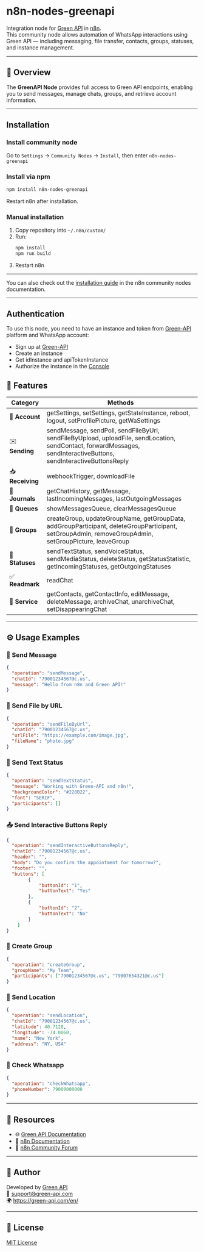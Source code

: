 # n8n-nodes-greenapi

Integration node for [Green API](https://green-api.com/) in [n8n](https://n8n.io).  
This community node allows automation of WhatsApp interactions using Green API — including messaging, file transfer, contacts, groups, statuses, and instance management.

---

## 📖 Overview

The **GreenAPI Node** provides full access to Green API endpoints, enabling you to send messages, manage chats, groups, and retrieve account information.

---

## Installation
### Install community node
Go to `Settings` → `Community Nodes` → `Install`, then enter `n8n-nodes-greenapi`


### Install via npm
```bash
npm install n8n-nodes-greenapi
```

Restart n8n after installation.

### Manual installation
1. Copy repository into `~/.n8n/custom/`
2. Run:
   ```bash
   npm install
   npm run build
   ```
3. Restart n8n

---

You can also check out the [installation guide](https://docs.n8n.io/integrations/community-nodes/installation/) in the n8n community nodes documentation.

---

## Authentication

To use this node, you need to have an instance and token from [Green-API](https://green-api.com/en) platform and WhatsApp account:

- Sign up at [Green-API](https://green-api.com/en)
- Create an instance
- Get idInstance and apiTokenInstance
- Authorize the instance in the [Console](https://console.green-api.com/instanceList)

## 🧩 Features

| Category | Methods |
|-----------|----------|
| 👤 **Account** | getSettings, setSettings, getStateInstance, reboot, logout, setProfilePicture, getWaSettings |
| ✉️ **Sending** | sendMessage, sendPoll, sendFileByUrl, sendFileByUpload, uploadFile, sendLocation, sendContact, forwardMessages, sendInteractiveButtons, sendInteractiveButtonsReply |
| 📥 **Receiving** | webhookTrigger, downloadFile |
| 📜 **Journals** | getChatHistory, getMessage, lastIncomingMessages, lastOutgoingMessages |
| 🧾 **Queues** | showMessagesQueue, clearMessagesQueue |
| 👥 **Groups** | createGroup, updateGroupName, getGroupData, addGroupParticipant, deleteGroupParticipant, setGroupAdmin, removeGroupAdmin, setGroupPicture, leaveGroup |
| 📣 **Statuses** | sendTextStatus, sendVoiceStatus, sendMediaStatus, deleteStatus, getStatusStatistic, getIncomingStatuses, getOutgoingStatuses |
| ✅ **Readmark** | readChat |
| 🧩 **Service** | getContacts, getContactInfo, editMessage, deleteMessage, archiveChat, unarchiveChat, setDisappearingChat |

---

## ⚙️ Usage Examples

### 💬 Send Message
```json
{
  "operation": "sendMessage",
  "chatId": "79001234567@c.us",
  "message": "Hello from n8n and Green API!"
}
```

### 📎 Send File by URL
```json
{
  "operation": "sendFileByUrl",
  "chatId": "79001234567@c.us",
  "urlFile": "https://example.com/image.jpg",
  "fileName": "photo.jpg"
}
```

### 📣 Send Text Status
```json
{
  "operation": "sendTextStatus",
  "message": "Working with Green-API and n8n!",
  "backgroundColor": "#228B22",
  "font": "SERIF",
  "participants": []
}
```

### 📤 Send Interactive Buttons Reply
```json
{
  "operation": "sendInteractiveButtonsReply",
  "chatId": "79001234567@c.us",
  "header": "",
  "body": "Do you confirm the appointment for tomorrow?",
  "footer": "",
  "buttons": [
        {
            "buttonId": "1",
            "buttonText": "Yes"
        },
        {
            "buttonId": "2",
            "buttonText": "No"
        }
    ]
}
```

### 👥 Create Group
```json
{
  "operation": "createGroup",
  "groupName": "My Team",
  "participants": ["79001234567@c.us", "79007654321@c.us"]
}
```

### 🧭 Send Location
```json
{
  "operation": "sendLocation",
  "chatId": "79001234567@c.us",
  "latitude": 40.7128,
  "longitude": -74.0060,
  "name": "New York",
  "address": "NY, USA"
}
```

### 🔄 Check Whatsapp
```json
{
  "operation": "checkWhatsapp",
  "phoneNumber": 79000000000
}
```
---

## 🔗 Resources

- 🌐 [Green API Documentation](https://green-api.com/en/docs/)
- 📘 [n8n Documentation](https://docs.n8n.io)
- 💬 [n8n Community Forum](https://community.n8n.io)

---

## 👤 Author

Developed by [Green API](https://green-api.com/)  
📧 support@green-api.com  
🌍 https://green-api.com/en/

---

## 🪪 License

[MIT License](LICENSE)